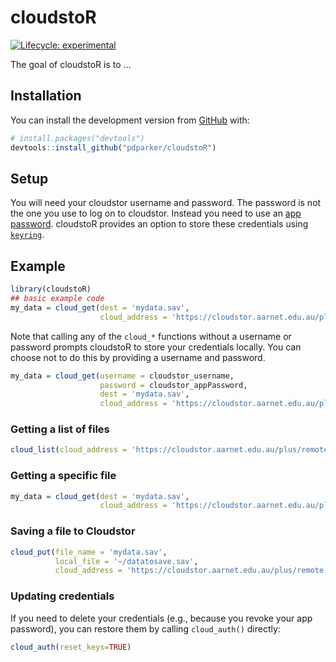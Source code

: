 
<!-- README.md is generated from README.Rmd. Please edit that file -->

# cloudstoR

<!-- badges: start -->

[![Lifecycle:
experimental](https://img.shields.io/badge/lifecycle-experimental-orange.svg)](https://www.tidyverse.org/lifecycle/#experimental)

<!-- badges: end -->

The goal of cloudstoR is to …

## Installation

You can install the development version from
[GitHub](https://github.com/) with:

``` r
# install.packages("devtools")
devtools::install_github("pdparker/cloudstoR")
```

## Setup

You will need your cloudstor username and password. The password is not
the one you use to log on to cloudstor. Instead you need to use an [app
password](https://support.aarnet.edu.au/hc/en-us/articles/236034707-How-do-I-manage-change-my-passwords-).
cloudstoR provides an option to store these credentials using
[`keyring`](https://github.com/r-lib/keyring).

## Example

``` r
library(cloudstoR)
## basic example code
my_data = cloud_get(dest = 'mydata.sav',
                    cloud_address = 'https://cloudstor.aarnet.edu.au/plus/remote.php/webdav/mydata.sav')
```

Note that calling any of the `cloud_*` functions without a username or
password prompts cloudstoR to store your credentials locally. You can
choose not to do this by providing a username and password.

``` r
my_data = cloud_get(username = cloudstor_username,
                    password = cloudstor_appPassword,
                    dest = 'mydata.sav',
                    cloud_address = 'https://cloudstor.aarnet.edu.au/plus/remote.php/webdav/mydata.sav')
```

### Getting a list of files

``` r
cloud_list(cloud_address = 'https://cloudstor.aarnet.edu.au/plus/remote.php/webdav/additional/path/to/folder')
```

### Getting a specific file

``` r
my_data = cloud_get(dest = 'mydata.sav',
                    cloud_address = 'https://cloudstor.aarnet.edu.au/plus/remote.php/webdav/mydata.sav')
```

### Saving a file to Cloudstor

``` r
cloud_put(file_name = 'mydata.sav',
          local_file = '~/datatosave.sav',
          cloud_address = 'https://cloudstor.aarnet.edu.au/plus/remote.php/webdav/additional/path/to/folder')
```

### Updating credentials

If you need to delete your credentials (e.g., because you revoke your
app password), you can restore them by calling `cloud_auth()` directly:

``` r
cloud_auth(reset_keys=TRUE)
```
